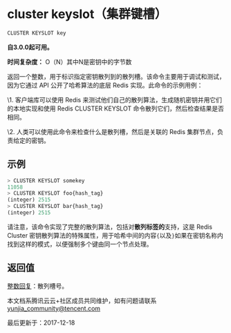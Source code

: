 # cluster keyslot（集群键槽）

```javascript
CLUSTER KEYSLOT key
```

**自3.0.0起可用。**

**时间复杂度：** O（N）其中N是密钥中的字节数

返回一个整数，用于标识指定密钥散列到的散列槽。该命令主要用于调试和测试，因为它通过 API 公开了哈希算法的底层 Redis 实现。此命令的示例用例：

\1. 客户端库可以使用 Redis 来测试他们自己的散列算法，生成随机密钥并用它们的本地实现和使用 Redis CLUSTER KEYSLOT 命令散列它们，然后检查结果是否相同。

\2. 人类可以使用此命令来检查什么是散列槽，然后是关联的 Redis 集群节点，负责给定的密钥。

## 示例

```javascript
> CLUSTER KEYSLOT somekey
11058
> CLUSTER KEYSLOT foo{hash_tag}
(integer) 2515
> CLUSTER KEYSLOT bar{hash_tag}
(integer) 2515
```

请注意，该命令实现了完整的散列算法，包括对**散列标签的**支持，这是 Redis Cluster 密钥散列算法的特殊属性，用于哈希中间的内容`{`以及`}`如果在密钥名称内找到这样的模式，以便强制多个键由同一个节点处理。

## 返回值

[整数回复](https://redis.io/topics/protocol#integer-reply)：散列槽号。

本文档系腾讯云云+社区成员共同维护，如有问题请联系 yunjia_community@tencent.com

最后更新于：2017-12-18